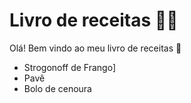 # Livro de receitas :man_cook:

Olá! Bem vindo ao meu livro de receitas :wave:



- Strogonoff de Frango]
- Pavê
- Bolo de cenoura

